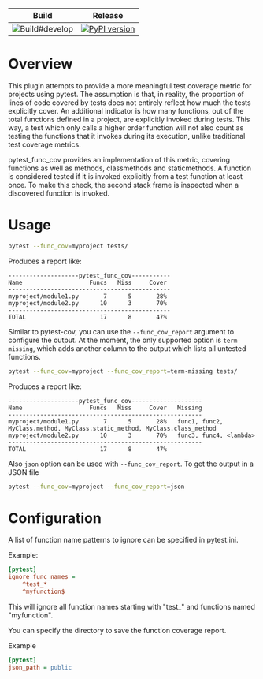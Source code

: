 | Build | Release |
| :------:| :------: |
| ![Build#develop](https://github.com/RaduG/pytest_func_cov/workflows/build/badge.svg?branch=develop) |  [![PyPI version](https://badge.fury.io/py/pytest-func-cov.svg)](https://badge.fury.io/py/pytest-func-cov) |


# Overview
This plugin attempts to provide a more meaningful test coverage metric for projects using pytest. The assumption is that,
in reality, the proportion of lines of code covered by tests does not entirely reflect how
much the tests explicitly cover. An additional indicator is how many functions, out of the total functions
defined in a project, are explicitly invoked during tests. This way, a test which
only calls a higher order function will not also count as testing the functions that it invokes during its execution, unlike traditional test coverage metrics.


pytest_func_cov provides an implementation of this metric, covering functions as well as
methods, classmethods and staticmethods. A function is considered tested if it is invoked explicitly
from a test function at least once. To make this check, the second stack frame is inspected
when a discovered function is invoked.


# Usage
```bash
pytest --func_cov=myproject tests/
```
Produces a report like:

```
--------------------pytest_func_cov-----------
Name                   Funcs   Miss     Cover
----------------------------------------------
myproject/module1.py       7      5       28% 
myproject/module2.py      10      3       70%
----------------------------------------------
TOTAL                     17      8       47%   
```

Similar to pytest-cov, you can use the ```--func_cov_report``` argument to configure the output. At the moment, the only
supported option is ```term-missing```, which adds another column to the output which lists all untested functions.

```bash
pytest --func_cov=myproject --func_cov_report=term-missing tests/
```
Produces a report like:

```
--------------------pytest_func_cov--------------------
Name                   Funcs   Miss     Cover   Missing
-------------------------------------------------------
myproject/module1.py       7      5       28%   func1, func2, MyClass.method, MyClass.static_method, MyClass.class_method
myproject/module2.py      10      3       70%   func3, func4, <lambda>
-------------------------------------------------------
TOTAL                     17      8       47%   
```
Also ```json``` option can be used with ```--func_cov_report```. To get the output in a JSON file
```bash
pytest --func_cov=myproject --func_cov_report=json
```
# Configuration
A list of function name patterns to ignore can be specified in pytest.ini.

Example:
```ini
[pytest]
ignore_func_names = 
    ^test_*
    ^myfunction$
```
This will ignore all function names starting with "test_" and functions named "myfunction".

You can specify the directory to save the function coverage report.

Example
```ini
[pytest]
json_path = public
```
